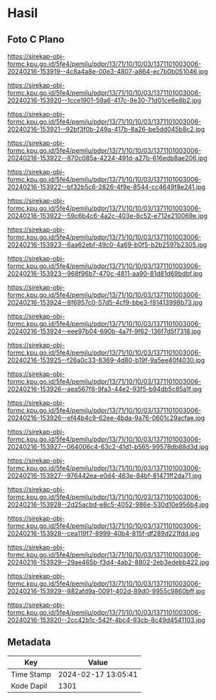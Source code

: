 # Hasil

## Foto C Plano

https://sirekap-obj-formc.kpu.go.id/5fe4/pemilu/pdpr/13/71/10/10/03/1371101003006-20240216-153919--4c8a4a8e-00e3-4807-a864-ec7b0b051046.jpg

https://sirekap-obj-formc.kpu.go.id/5fe4/pemilu/pdpr/13/71/10/10/03/1371101003006-20240216-153920--1cce1901-59a6-417c-9e30-71d01ce6e8b2.jpg

https://sirekap-obj-formc.kpu.go.id/5fe4/pemilu/pdpr/13/71/10/10/03/1371101003006-20240216-153921--92bf3f0b-249a-417b-8a26-be5dd045b8c2.jpg

https://sirekap-obj-formc.kpu.go.id/5fe4/pemilu/pdpr/13/71/10/10/03/1371101003006-20240216-153922--870c085a-4224-491d-a27b-616edb8ae206.jpg

https://sirekap-obj-formc.kpu.go.id/5fe4/pemilu/pdpr/13/71/10/10/03/1371101003006-20240216-153922--bf32b5c6-2826-4f9e-8544-cc4649f8e241.jpg

https://sirekap-obj-formc.kpu.go.id/5fe4/pemilu/pdpr/13/71/10/10/03/1371101003006-20240216-153922--59c6b4c6-4a2c-403e-8c52-e712e210069e.jpg

https://sirekap-obj-formc.kpu.go.id/5fe4/pemilu/pdpr/13/71/10/10/03/1371101003006-20240216-153923--6aa62ebf-49c0-4a69-b0f5-b2b2597b2305.jpg

https://sirekap-obj-formc.kpu.go.id/5fe4/pemilu/pdpr/13/71/10/10/03/1371101003006-20240216-153923--968f96b7-470c-4811-aa90-81d81d69bdbf.jpg

https://sirekap-obj-formc.kpu.go.id/5fe4/pemilu/pdpr/13/71/10/10/03/1371101003006-20240216-153924--8f6957c0-57d5-4cf9-bbe3-f81413998b73.jpg

https://sirekap-obj-formc.kpu.go.id/5fe4/pemilu/pdpr/13/71/10/10/03/1371101003006-20240216-153924--eee97b04-690b-4a7f-9f62-136f7d5f7318.jpg

https://sirekap-obj-formc.kpu.go.id/5fe4/pemilu/pdpr/13/71/10/10/03/1371101003006-20240216-153925--f26a0c33-8369-4d80-b19f-9a5ee40f4030.jpg

https://sirekap-obj-formc.kpu.go.id/5fe4/pemilu/pdpr/13/71/10/10/03/1371101003006-20240216-153926--aea567f8-9fa3-44e2-93f5-b94db5c85a1f.jpg

https://sirekap-obj-formc.kpu.go.id/5fe4/pemilu/pdpr/13/71/10/10/03/1371101003006-20240216-153926--ef44b4c9-62ee-4bda-9a76-0601c29acfae.jpg

https://sirekap-obj-formc.kpu.go.id/5fe4/pemilu/pdpr/13/71/10/10/03/1371101003006-20240216-153927--064006c4-63c2-41d1-b565-99578db88d3d.jpg

https://sirekap-obj-formc.kpu.go.id/5fe4/pemilu/pdpr/13/71/10/10/03/1371101003006-20240216-153927--976442ea-e0d4-463e-84bf-81471ff2da71.jpg

https://sirekap-obj-formc.kpu.go.id/5fe4/pemilu/pdpr/13/71/10/10/03/1371101003006-20240216-153928--2d25acbd-e8c5-4052-986e-530d10e956b4.jpg

https://sirekap-obj-formc.kpu.go.id/5fe4/pemilu/pdpr/13/71/10/10/03/1371101003006-20240216-153928--cea119f7-8999-40b4-815f-df289d221fdd.jpg

https://sirekap-obj-formc.kpu.go.id/5fe4/pemilu/pdpr/13/71/10/10/03/1371101003006-20240216-153929--29ae465b-f3d4-4ab2-8802-2eb3edebb422.jpg

https://sirekap-obj-formc.kpu.go.id/5fe4/pemilu/pdpr/13/71/10/10/03/1371101003006-20240216-153929--882afd9a-0091-402d-89d0-9955c9860bff.jpg

https://sirekap-obj-formc.kpu.go.id/5fe4/pemilu/pdpr/13/71/10/10/03/1371101003006-20240216-153920--2cc42b1c-542f-4bc4-93cb-8c49d4541103.jpg


## Metadata

| Key        | Value               |
| ---------- | ------------------- |
| Time Stamp | 2024-02-17 13:05:41 |
| Kode Dapil | 1301                |



